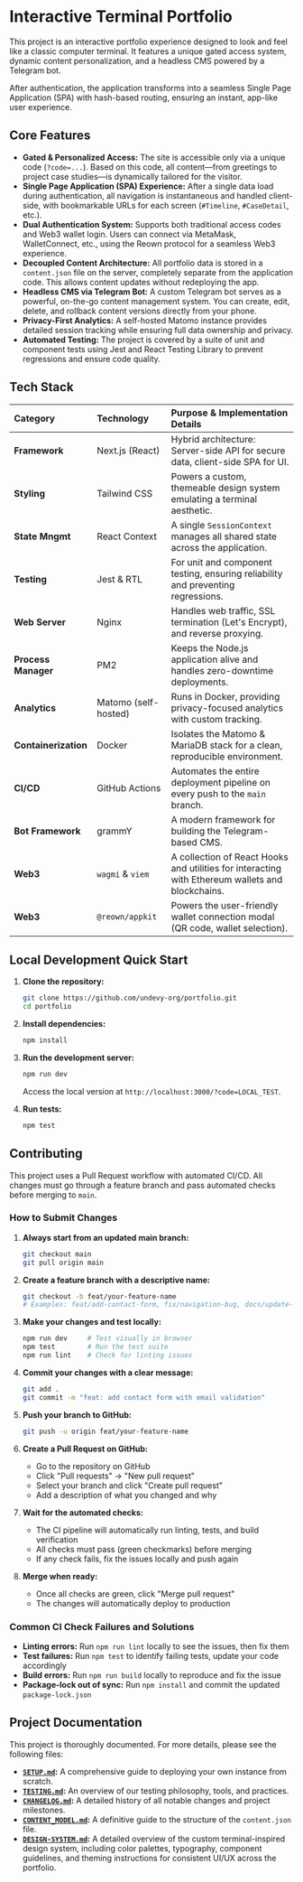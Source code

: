 # Interactive Terminal Portfolio

This project is an interactive portfolio experience designed to look and feel like a classic computer terminal. It features a unique gated access system, dynamic content personalization, and a headless CMS powered by a Telegram bot.

After authentication, the application transforms into a seamless Single Page Application (SPA) with hash-based routing, ensuring an instant, app-like user experience.

## Core Features

-   **Gated & Personalized Access:** The site is accessible only via a unique code (`?code=...`). Based on this code, all content—from greetings to project case studies—is dynamically tailored for the visitor.
-   **Single Page Application (SPA) Experience:** After a single data load during authentication, all navigation is instantaneous and handled client-side, with bookmarkable URLs for each screen (`#Timeline`, `#CaseDetail`, etc.).
-   **Dual Authentication System:** Supports both traditional access codes and Web3 wallet login. Users can connect via MetaMask, WalletConnect, etc., using the Reown protocol for a seamless Web3 experience.
-   **Decoupled Content Architecture:** All portfolio data is stored in a `content.json` file on the server, completely separate from the application code. This allows content updates without redeploying the app.
-   **Headless CMS via Telegram Bot:** A custom Telegram bot serves as a powerful, on-the-go content management system. You can create, edit, delete, and rollback content versions directly from your phone.
-   **Privacy-First Analytics:** A self-hosted Matomo instance provides detailed session tracking while ensuring full data ownership and privacy.
-   **Automated Testing:** The project is covered by a suite of unit and component tests using Jest and React Testing Library to prevent regressions and ensure code quality.

## Tech Stack

| Category           | Technology         | Purpose & Implementation Details                                       |
| :----------------- | :----------------- | :--------------------------------------------------------------------- |
| **Framework**      | Next.js (React)    | Hybrid architecture: Server-side API for secure data, client-side SPA for UI. |
| **Styling**        | Tailwind CSS       | Powers a custom, themeable design system emulating a terminal aesthetic. |
| **State Mngmt**    | React Context      | A single `SessionContext` manages all shared state across the application. |
| **Testing**        | Jest & RTL         | For unit and component testing, ensuring reliability and preventing regressions. |
| **Web Server**     | Nginx              | Handles web traffic, SSL termination (Let's Encrypt), and reverse proxying. |
| **Process Manager**| PM2                | Keeps the Node.js application alive and handles zero-downtime deployments. |
| **Analytics**      | Matomo (self-hosted) | Runs in Docker, providing privacy-focused analytics with custom tracking. |
| **Containerization**| Docker            | Isolates the Matomo & MariaDB stack for a clean, reproducible environment. |
| **CI/CD**          | GitHub Actions     | Automates the entire deployment pipeline on every push to the `main` branch. |
| **Bot Framework**  | grammY             | A modern framework for building the Telegram-based CMS.                  |
| **Web3** | `wagmi` & `viem` | A collection of React Hooks and utilities for interacting with Ethereum wallets and blockchains. |
| **Web3** | `@reown/appkit` | Powers the user-friendly wallet connection modal (QR code, wallet selection). |

## Local Development Quick Start

1.  **Clone the repository:**
    ```bash
    git clone https://github.com/undevy-org/portfolio.git
    cd portfolio
    ```

2.  **Install dependencies:**
    ```bash
    npm install
    ```

3.  **Run the development server:**
    ```bash
    npm run dev
    ```
    Access the local version at `http://localhost:3000/?code=LOCAL_TEST`.

4.  **Run tests:**
    ```bash
    npm test
    ```

## Contributing

This project uses a Pull Request workflow with automated CI/CD. All changes must go through a feature branch and pass automated checks before merging to `main`.

### How to Submit Changes

1.  **Always start from an updated main branch:**
    ```bash
    git checkout main
    git pull origin main
    ```

2.  **Create a feature branch with a descriptive name:**
    ```bash
    git checkout -b feat/your-feature-name
    # Examples: feat/add-contact-form, fix/navigation-bug, docs/update-readme
    ```

3.  **Make your changes and test locally:**
    ```bash
    npm run dev     # Test visually in browser
    npm test        # Run the test suite
    npm run lint    # Check for linting issues
    ```

4.  **Commit your changes with a clear message:**
    ```bash
    git add .
    git commit -m "feat: add contact form with email validation"
    ```

5.  **Push your branch to GitHub:**
    ```bash
    git push -u origin feat/your-feature-name
    ```

6.  **Create a Pull Request on GitHub:**
    - Go to the repository on GitHub
    - Click "Pull requests" → "New pull request"
    - Select your branch and click "Create pull request"
    - Add a description of what you changed and why

7.  **Wait for the automated checks:**
    - The CI pipeline will automatically run linting, tests, and build verification
    - All checks must pass (green checkmarks) before merging
    - If any check fails, fix the issues locally and push again

8.  **Merge when ready:**
    - Once all checks are green, click "Merge pull request"
    - The changes will automatically deploy to production

### Common CI Check Failures and Solutions

- **Linting errors:** Run `npm run lint` locally to see the issues, then fix them
- **Test failures:** Run `npm test` to identify failing tests, update your code accordingly
- **Build errors:** Run `npm run build` locally to reproduce and fix the issue
- **Package-lock out of sync:** Run `npm install` and commit the updated `package-lock.json`

## Project Documentation

This project is thoroughly documented. For more details, please see the following files:

-   **[`SETUP.md`](./SETUP.md):** A comprehensive guide to deploying your own instance from scratch.
-   **[`TESTING.md`](./TESTING.md):** An overview of our testing philosophy, tools, and practices.
-   **[`CHANGELOG.md`](./CHANGELOG.md):** A detailed history of all notable changes and project milestones.
-   **[`CONTENT_MODEL.md`](./CONTENT_MODEL.md):** A definitive guide to the structure of the `content.json` file.
-   **[`DESIGN-SYSTEM.md`](./DESIGN-SYSTEM.md):** A detailed overview of the custom terminal-inspired design system, including color palettes, typography, component guidelines, and theming instructions for consistent UI/UX across the portfolio.

<!-- Branch protection test: Wed Aug 13 07:34:03 +04 2025 -->
